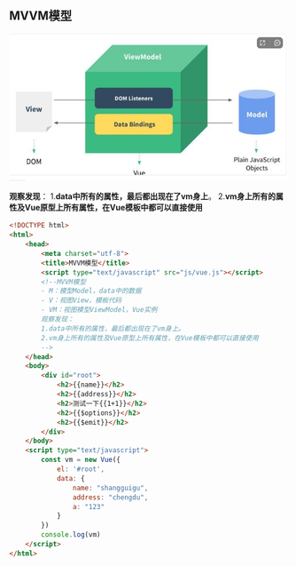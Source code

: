 ## MVVM模型

![image-20221025172226160](./5.Vue%E6%A0%B8%E5%BF%83%20%20MVVM%E6%A8%A1%E5%9E%8B.assets/image-20221025172226160-166668974745619-166668974849021.png)

**观察发现**：
		1.**data中所有的属性，最后都出现在了vm身上**。
		2.**vm身上所有的属性及Vue原型上所有属性，在Vue模板中都可以直接使用**

```html
<!DOCTYPE html>
<html>
	<head>
		<meta charset="utf-8">
		<title>MVVM模型</title>
		<script type="text/javascript" src="js/vue.js"></script>
		<!--MVVM模型
		- M：模型Model，data中的数据
		- V：视图View，模板代码
		- VM：视图模型ViewModel，Vue实例
		观察发现：
		1.data中所有的属性，最后都出现在了vm身上。
		2.vm身上所有的属性及Vue原型上所有属性，在Vue模板中都可以直接使用
		-->
	</head>
	<body>
		<div id="root">
			<h2>{{name}}</h2>
			<h2>{{address}}</h2>
			<h2>测试一下{{1+1}}</h2>
			<h2>{{$options}}</h2>
			<h2>{{$emit}}</h2>
		</div>
	</body>
	<script type="text/javascript">
		const vm = new Vue({
			el: '#root',
			data: {
				name: "shangguigu",
				address: "chengdu",
				a: "123"
			}
		})
		console.log(vm)
	</script>
</html>

```

